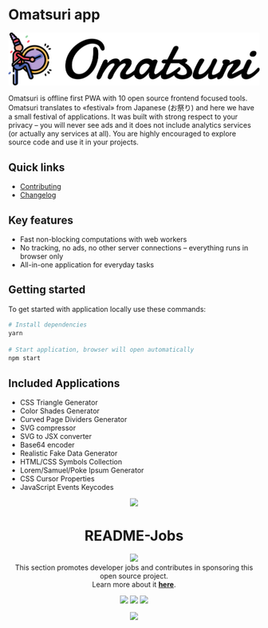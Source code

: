 # Omatsuri app

![Logo](./src/assets/logo-text.svg)

Omatsuri is offline first PWA with 10 open source frontend focused tools. Omatsuri translates to «festival» from Japanese (お祭り) and here we have a small festival of applications. It was built with strong respect to your privacy – you will never see ads and it does not include analytics services (or actually any services at all). You are highly encouraged to explore source code and use it in your projects.

## Quick links

- [Contributing](./CONTRIBUTING.md)
- [Changelog](./CHANGELOG.md)

## Key features

- Fast non-blocking computations with web workers
- No tracking, no ads, no other server connections – everything runs in browser only
- All-in-one application for everyday tasks

## Getting started

To get started with application locally use these commands:

```sh
# Install dependencies
yarn

# Start application, browser will open automatically
npm start
```

## Included Applications

- CSS Triangle Generator
- Color Shades Generator
- Curved Page Dividers Generator
- SVG compressor
- SVG to JSX converter
- Base64 encoder
- Realistic Fake Data Generator
- HTML/CSS Symbols Collection
- Lorem/Samuel/Poke Ipsum Generator
- CSS Cursor Properties
- JavaScript Events Keycodes

<!-- START OF README-JOB SECTION -->
<div align="center">
  <img src="https://raw.githubusercontent.com/andreasbm/readme/master/assets/lines/colored.png">
</div>
<h1 align="center">README-Jobs</h1>
<p align="center">
  <a href="http://readme-jobs.com"><img src="http://static.readme-jobs.com/meta/badge.png?q=1" width="327"></a>
  <br />
  This section promotes developer jobs and contributes in sponsoring this open source project.
  <br />
  Learn more about it <b><a href="http://readme-jobs.com">here</a></b>.
<p>
<p align="center">
  <a href="https://fetch.readme-jobs.com/rmj-rec58q8AFaUDp99aU/1/link" target="_blank"><img src="https://fetch.readme-jobs.com/rmj-rec58q8AFaUDp99aU/1/ad" width="270"></a>
  <a href="https://fetch.readme-jobs.com/rmj-rec58q8AFaUDp99aU/2/link" target="_blank"><img src="https://fetch.readme-jobs.com/rmj-rec58q8AFaUDp99aU/2/ad" width="270"></a>
  <a href="https://fetch.readme-jobs.com/rmj-rec58q8AFaUDp99aU/3/link" target="_blank"><img src="https://fetch.readme-jobs.com/rmj-rec58q8AFaUDp99aU/3/ad" width="270"></a>
<p>
<div align="center">
  <img src="https://raw.githubusercontent.com/andreasbm/readme/master/assets/lines/colored.png">
</div>
<br />
<!-- END OF README-JOB SECTION -->
